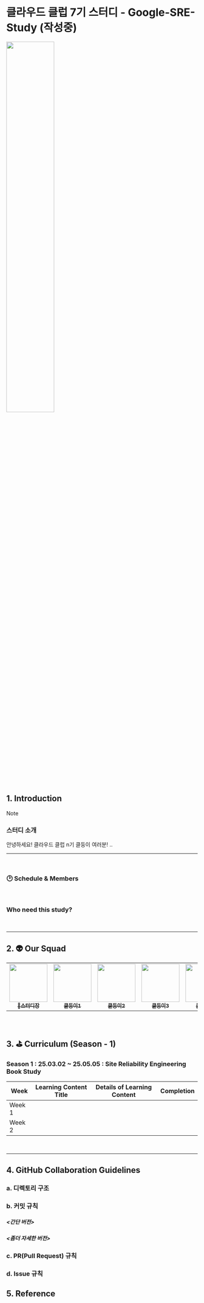 # 클라우드 클럽 7기 스터디 - Google-SRE-Study (작성중)

<img src="https://github.com/user-attachments/assets/0c672c78-aaaf-4e23-a24c-493a255dbafa" width="50%" />

## 1. Introduction

> [!NOTE]
>
> ### 스터디 소개
>
> 안녕하세요! 클라우드 클럽 n기 클둥이 여러분!
> ..

---

<br>

### 🕑 Schedule & Members

<br>

### Who need this study?

<br>

---

## 2. 👽 Our Squad

<table>
  <tr>
    <td align="center"><a href="https://github.com/markson-42"><img src="https://avatars.githubusercontent.com/u/84828274?v=4" width="100px;" alt=""/><br /><sub><b>
👑스터디장</b></sub></a><br /></td>
    <td align="center"><a href="https://github.com/markson-42"><img src="https://avatars.githubusercontent.com/u/84828274?v=4" width="100px;" alt=""/><br /><sub><b>
클둥이1</b></sub></a><br /></td>
    <td align="center"><a href="https://github.com/eunah320"><img src="https://avatars.githubusercontent.com/u/84828274?v=4" width="100px;" alt=""/><br /><sub><b>
클둥이2</b></sub></a><br /></td>
    <td align="center"><a href="https://github.com/daheepk"><img src="https://avatars.githubusercontent.com/u/84828274?v=4" width="100px;" alt=""/><br /><sub><b>
클둥이3</b></sub></a><br /></td>
    <td align="center"><a href="https://github.com/ebeleey"><img src="https://avatars.githubusercontent.com/u/84828274?v=4" width="100px;" alt=""/><br /><sub><b>
클둥이4</b></sub></a><br /></td>
  </tr>
</table>

<br>

## 3. ⛳ Curriculum (Season - 1)

### Season 1 : 25.03.02 ~ 25.05.05 : Site Reliability Engineering Book Study

| Week   | Learning Content Title | Details of Learning Content | Completion |
| ------ | ---------------------- | --------------------------- | ---------- |
| Week 1 |                        |                             |            |
| Week 2 |                        |                             |            |

<br>

---

## 4. GitHub Collaboration Guidelines

### a. 디렉토리 구조

### b. 커밋 규칙

##### <간단 버전>

##### <좀더 자세한 버전>

### c. PR(Pull Request) 규칙

### d. Issue 규칙

## 5. Reference
